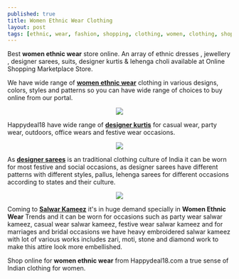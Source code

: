 ```yaml
---
published: true
title: Women Ethnic Wear Clothing
layout: post
tags: [ethnic, wear, fashion, shopping, clothing, women, clothing, shopping]
---
```

Best <b>women ethnic wear</b> store online. An array of ethnic dresses , jewellery , designer sarees, suits, designer kurtis & lehenga choli available at Online Shopping Marketplace Store.

We have wide range of <a href="http://www.happydeal18.com/products/womens-ethnic-wear"><b>women ethnic wear</b></a> clothing in various designs, colors, styles and patterns so you can have wide range of choices to buy online from our portal.

<center><img src="https://uploads.disquscdn.com/images/247f61b483ba1dfed8ef271a53cb26082940c974ac3e9097945472b2ed3687c1.jpg"></center>

Happydeal18 have wide range of <a href="http://www.happydeal18.com/products/womens-kurtis"><b>designer kurtis</b></a> for casual wear, party wear, outdoors, office wears and festive wear occasions.

<center><img align="center" src="https://uploads.disquscdn.com/images/704a3ec66ee5008d272935dcc5055e2cc5dad2325a5cb81d9fcac2860c8457ea.jpg"></center>

As <a href="http://www.happydeal18.com/products/women-saree"><b>designer sarees</b></a> is an traditional clothing culture of India it can be worn for most festive and social occasions, as designer sarees have different patterns with different styles, pallus, lehenga sarees for different occasions according to states and their culture.

<center><img align="center" src="https://uploads.disquscdn.com/images/7bc9ff7e812e670a157b96662fb92c2f5852762863b0a81aaeaddec0530a2b14.jpg"></center>

Coming to <a href="http://www.happydeal18.com/products/dress-materials"><b>Salwar Kameez</b></a> it's in huge demand specially in <b>Women Ethnic Wear</b> Trends and it can be worn for occasions such as party wear salwar kameez, casual wear salwar kameez, festive wear salwar kameez and for marriages and bridal occasions we have heavy embroidered salwar kameez with lot of various works includes zari, moti, stone and diamond work to make this attire look more embellished.

Shop online for <b>women ethnic wear</b> from Happydeal18.com a true sense of Indian clothing for women.
